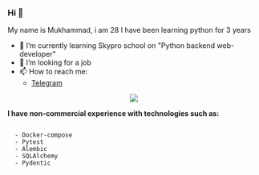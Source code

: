 ### Hi 👋
My name is Mukhammad, i am 28
I have been learning python for 3 years<br>

- 🌱 I’m currently learning Skypro school on "Python backend web-developer"
- 🤔 I’m looking for a job
- 📫 How to reach me:
  - [Telegram ](https://t.me/skyzizizkk)

<p align="center">
  <a href="https://skillicons.dev">
    <img src="https://skillicons.dev/icons?i=py,fastapi,flask,postgres,mysql,sqlite,git,docker,linux,stackoverflow" />
  </a>
</p>

**I have non-commercial experience with technologies such as:**
```

  - Docker-compose
  - Pytest
  - Alembic
  - SQLAlchemy
  - Pydentic
```

<picture>
 <source media="(prefers-color-scheme: dark)" srcset="https://funart.pro/uploads/posts/2022-08/thumbs/1659809487_42-funart-pro-p-fon-iz-matritsi-krasivo-43.jpg">
 <source media="(prefers-color-scheme: light)" srcset="https://funart.pro/uploads/posts/2022-08/1659809523_54-funart-pro-p-fon-iz-matritsi-krasivo-56.png">
 <img alt="" src="https://funart.pro/uploads/posts/2022-08/thumbs/1659809461_38-funart-pro-p-fon-iz-matritsi-krasivo-39.jpg">
</picture>

